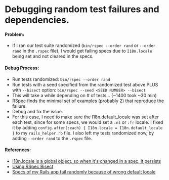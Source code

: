 # Debugging random test failures and dependencies.

#### Problem:
- If I ran our test suite randomized (`bin/rspec --order rand` or `--order rand` in the `.rspec` file), I would get failing specs due to `I18n.locale` being set and not cleared in the specs.

#### Debug Process:
- Run tests randomized: `bin/rspec --order rand`
- Run tests with a seed specified from the randomized test above PLUS with `--bisect` option: `bin/rspec --seed <SEED NUMBER> --bisect`
- This will take a while depending on # of tests... (~1400 took ~30 min)
- RSpec finds the minimal set of examples (probably 2) that reproduce the failure.
- Debug and fix the issue.
- For this case, I need to make sure the I18n.default_locale was set after each test, since for some specs, we would set a `:nl` or `:fr` locale.  I fixed it by adding `config.after(:each) { I18n.locale = I18n.default_locale }` to my `rails_helper.rb` file.  I also left my tests randomized now, by adding `--order rand` to the `.rspec` file.

#### References:
- [I18n.locale is a global object, so when it's changed in a spec, it persists](https://github.com/svenfuchs/i18n/issues/256)
- [Using RSpec Bisect](https://relishapp.com/rspec/rspec-core/docs/command-line/bisect)
- [Specs of my Rails app fail randomly because of wrong default locale](http://stackoverflow.com/questions/36040661/specs-of-my-rails-app-fail-randomly-because-of-wrong-default-locale)

